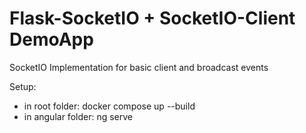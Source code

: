# Flask-SocketIO + SocketIO-Client DemoApp

SocketIO Implementation for basic client and broadcast events

Setup:

- in root folder: docker compose up --build
- in angular folder: ng serve
